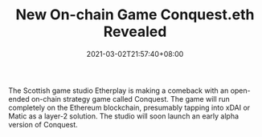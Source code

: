 ﻿---
title: "New On-chain Game Conquest.eth Revealed"
date: 2021-03-02T21:57:40+08:00
lastmod: 2021-03-02T16:45:40+08:00
draft: false
authors: ["Washington"]
description: "The Scottish game studio Etherplay is making a comeback with an open-ended on-chain strategy game called Conquest. The game will run completely on the Ethereum blockchain, presumably tapping into xDAI or Matic as a layer-2 solution. The studio will soon launch an early alpha version of Conquest."
featuredImage: "new-on-chain-game-conquest-eth-revealed.png"
tags: ["Virtual World","Play to Earn"]
categories: ["news"]
news: ["Virtual World"]
weight: 
lightgallery: true
pinned: false
recommend: false
recommend1: false
---

The Scottish game studio Etherplay is making a comeback with an open-ended on-chain strategy game called Conquest. The game will run completely on the Ethereum blockchain, presumably tapping into xDAI or Matic as a layer-2 solution. The studio will soon launch an early alpha version of Conquest.

<!--more-->

